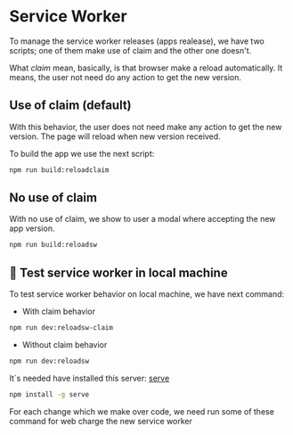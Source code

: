 # Service Worker

To manage the service worker releases (apps realease), we have two scripts; one of them make use of claim and the other one doesn't.

What _claim_ mean, basically, is that browser make a reload automatically. It means, the user not need do any action to get the new version.

## Use of claim (default)

With this behavior, the user does not need make any action to get the new version. The page will reload when new version received.

To build the app we use the next script:

```bash
npm run build:reloadclaim
```

## No use of claim

With no use of claim, we show to user a modal where accepting the new app version.

```bash
npm run build:reloadsw
```

## 🧪 Test service worker in local machine

To test service worker behavior on local machine, we have next command:

- With claim behavior

```bash
npm run dev:reloadsw-claim
```

- Without claim behavior

```bash
npm run dev:reloadsw
```

It´s needed have installed this server: [serve](https://www.npmjs.com/package/serve)

```bash
npm install -g serve
```

For each change which we make over code, we need run some of these command for web charge the new service worker
